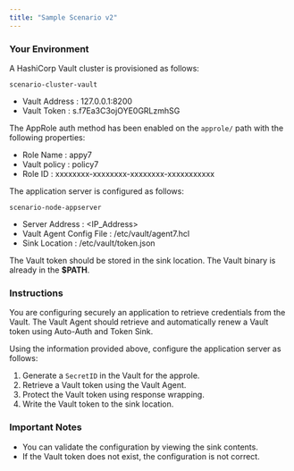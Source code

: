 ```yaml
---
title: "Sample Scenario v2"
---
```


### Your Environment

A HashiCorp Vault cluster is provisioned as follows:

 `scenario-cluster-vault`
 
* Vault Address
: 127.0.0.1:8200
* Vault Token
: s.f7Ea3C3ojOYE0GRLzmhSG

The AppRole auth method has been enabled on the `approle/` path with the following properties:

* Role Name
: appy7
* Vault policy
: policy7
* Role ID
: xxxxxxxx-xxxxxxxx-xxxxxxxx-xxxxxxxxxxx

The application server is configured as follows:

`scenario-node-appserver`

* Server Address
: <IP_Address>
* Vault Agent Config File
: /etc/vault/agent7.hcl
* Sink Location
: /etc/vault/token.json

The Vault token should be stored in the sink location. The Vault binary is already in the **$PATH**.

### Instructions

You are configuring securely an application to retrieve credentials from the Vault. The Vault Agent should retrieve and automatically renew a Vault token using Auto-Auth and Token Sink.

Using the information provided above, configure the application server as follows:

1. Generate a `SecretID` in the Vault for the approle.
2. Retrieve a Vault token using the Vault Agent. 
3. Protect the Vault token using response wrapping.
4. Write the Vault token to the sink location.

### Important Notes

* You can validate the configuration by viewing the sink contents.
* If the Vault token does not exist, the configuration is not correct.


